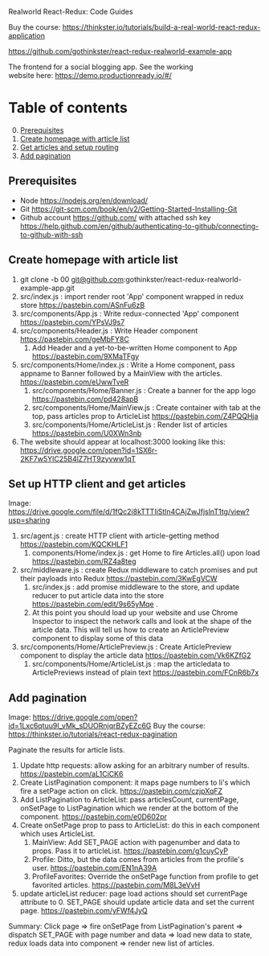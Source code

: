 Realworld React-Redux: Code Guides

Buy the course: https://thinkster.io/tutorials/build-a-real-world-react-redux-application

https://github.com/gothinkster/react-redux-realworld-example-app

The frontend for a social blogging app. See the working website here: https://demo.productionready.io/#/


# Table of contents
0. [Prerequisites](#prereqs)
1. [Create homepage with article list](#articlelist)
2. [Get articles and setup routing](#http)
10. [Add pagination](#pagination)

## Prerequisites <a name="prereqs"></a>
- Node https://nodejs.org/en/download/
- Git https://git-scm.com/book/en/v2/Getting-Started-Installing-Git
- Github account https://github.com/ with attached ssh key https://help.github.com/en/github/authenticating-to-github/connecting-to-github-with-ssh

## Create homepage with article list <a name="articlelist"></a>
1. git clone -b 00 git@github.com:gothinkster/react-redux-realworld-example-app.git
1. src/index.js : import render root 'App' component wrapped in redux store https://pastebin.com/ASnFu6zB
1. src/components/App.js : Write redux-connected 'App' component https://pastebin.com/YPsVJ9s7
1. src/components/Header.js : Write Header component https://pastebin.com/geMbFY8C
    1. Add Header and a yet-to-be-written Home component to App https://pastebin.com/9XMaTFgy
1. src/components/Home/index.js : Write a Home component, pass appname to Banner followed by a MainView with the articles. https://pastebin.com/eUwwTveR
    1. src/components/Home/Banner.js : Create a banner for the app logo https://pastebin.com/pd428apB
    2. src/components/Home/MainView.js : Create container with tab at the top, pass articles prop to ArticleList https://pastebin.com/Z4PQQHja
    3. src/components/Home/ArticleList.js : Render list of articles https://pastebin.com/U0XWn3nb
1. The website should appear at localhost:3000 looking like this: https://drive.google.com/open?id=1SX6r-2KF7w5YIC25B4lZ7HT9zyvww1qT

## Set up HTTP client and get articles <a name="http"></a>
Image: https://drive.google.com/file/d/1fQc2i8kTTTIiStln4CAjZwJfjslnT1tg/view?usp=sharing

1. src/agent.js : create HTTP client with article-getting method https://pastebin.com/KQCKHLF1
    1. components/Home/index.js : get Home to fire Articles.all() upon load https://pastebin.com/RZ4a8teg
1. src/middleware.js : create Redux middleware to catch promises and put their payloads into Redux https://pastebin.com/3KwEgVCW
    1. src/index.js : add promise middleware to the store, and update reducer to put article data into the store https://pastebin.com/edit/9s65yMqe .
    2. At this point you should load up your website and use Chrome Inspector to inspect the network calls and look at the shape of the article data. This will tell us how to create an ArticlePreview component to display some of this data
1. src/components/Home/ArticlePreview.js : Create ArticlePreview component to display the article data https://pastebin.com/Vk6KZfG2
    1. src/components/Home/ArticleList.js : map the articledata to ArticlePreviews instead of plain text https://pastebin.com/FCnR6b7x

## Add pagination <a name="pagination"></a>
Image: https://drive.google.com/open?id=1Lxc6qtuu9I_vMk_sDUORnjqrBZyEZc6G
Buy the course: https://thinkster.io/tutorials/react-redux-pagination

Paginate the results for article lists.
1. Update http requests: allow asking for an arbitrary number of results. https://pastebin.com/aL1CiCK6
1. Create ListPagination component: it maps page numbers to li's which fire a setPage action on click. https://pastebin.com/czjpXqFZ
1. Add ListPagination to ArticleList: pass articlesCount, currentPage, onSetPage to ListPagination which we render at the bottom of the component. https://pastebin.com/e0D602pr
1. Create onSetPage prop to pass to ArticleList: do this in each component which uses ArticleList.
    1. MainView: Add SET_PAGE action with pagenumber and data to props. Pass it to articleList. https://pastebin.com/g1cuyCyP
    2. Profile: Ditto, but the data comes from articles from the profile's user. https://pastebin.com/EN1nA39A
    3. ProfileFavorites: Override the onSetPage function from profile to get favorited articles. https://pastebin.com/M8L3eVvH
1. update articleList reducer: page load actions should set currentPage attribute to 0. SET_PAGE should update article data and set the current page. https://pastebin.com/yFWf4JyQ

Summary: Click page => fire onSetPage from ListPagination's parent => dispatch SET_PAGE with page number and data => load new data to state, redux loads data into component => render new list of articles.
